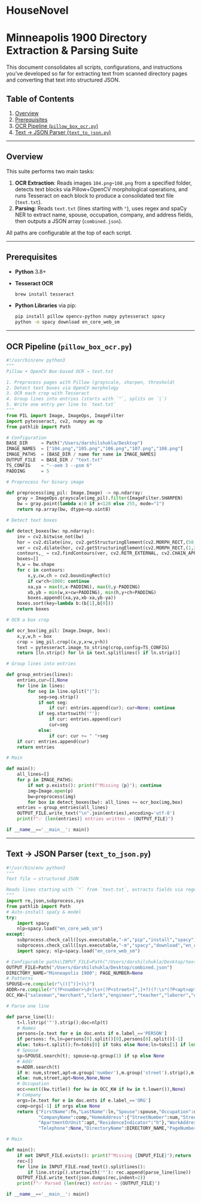 # HouseNovel

# Minneapolis 1900 Directory Extraction & Parsing Suite

This document consolidates all scripts, configurations, and instructions you’ve developed so far for extracting text from scanned directory pages and converting that text into structured JSON.

## Table of Contents

1. [Overview](#overview)
2. [Prerequisites](#prerequisites)
3. [OCR Pipeline (`pillow_box_ocr.py`)](#ocr-pipeline)
4. [Text → JSON Parser (`text_to_json.py`)](#text-json-parser)

---

## Overview

This suite performs two main tasks:

1. **OCR Extraction**: Reads images `104.png`–`108.png` from a specified folder, detects text blocks via Pillow+OpenCV morphological operations, and runs Tesseract on each block to produce a consolidated text file (`text.txt`).
2. **Parsing**: Reads `text.txt` (lines starting with `"`), uses regex and spaCy NER to extract name, spouse, occupation, company, and address fields, then outputs a JSON array (`combined.json`).

All paths are configurable at the top of each script.

---

## Prerequisites

* **Python** 3.8+
* **Tesseract OCR**

  ```bash
  brew install tesseract
  ```
* **Python Libraries** via pip:

  ```bash
  pip install pillow opencv-python numpy pytesseract spacy
  python -m spacy download en_core_web_sm
  ```

---

## OCR Pipeline (`pillow_box_ocr.py`)

```python
#!/usr/bin/env python3
"""
Pillow + OpenCV Box‑based OCR → text.txt

1. Preprocess pages with Pillow (grayscale, sharpen, threshold)
2. Detect text boxes via OpenCV morphology
3. OCR each crop with Tesseract
4. Group lines into entries (starts with `"`, splits on `|`)
5. Write one entry per line to `text.txt`
"""
from PIL import Image, ImageOps, ImageFilter
import pytesseract, cv2, numpy as np
from pathlib import Path

# Configuration
BASE_DIR     = Path("/Users/darshilshukla/Desktop")
IMAGE_NAMES  = ["104.png","105.png","106.png","107.png","108.png"]
IMAGE_PATHS  = [BASE_DIR / name for name in IMAGE_NAMES]
OUTPUT_FILE  = BASE_DIR / "text.txt"
TS_CONFIG    = "--oem 3 --psm 6"
PADDING      = 5

# Preprocess for binary image

def preprocess(img_pil: Image.Image) -> np.ndarray:
    gray = ImageOps.grayscale(img_pil).filter(ImageFilter.SHARPEN)
    bw = gray.point(lambda x:0 if x<128 else 255, mode="1")
    return np.array(bw, dtype=np.uint8)

# Detect text boxes

def detect_boxes(bw: np.ndarray):
    inv = cv2.bitwise_not(bw)
    hor = cv2.dilate(inv, cv2.getStructuringElement(cv2.MORPH_RECT,(50,1)), iterations=2)
    ver = cv2.dilate(hor, cv2.getStructuringElement(cv2.MORPH_RECT,(1,20)), iterations=2)
    contours,_ = cv2.findContours(ver, cv2.RETR_EXTERNAL, cv2.CHAIN_APPROX_SIMPLE)
    boxes=[]
    h,w = bw.shape
    for c in contours:
        x,y,cw,ch = cv2.boundingRect(c)
        if cw*ch<1000: continue
        xa,ya = max(0,x-PADDING), max(0,y-PADDING)
        xb,yb = min(w,x+cw+PADDING), min(h,y+ch+PADDING)
        boxes.append((xa,ya,xb-xa,yb-ya))
    boxes.sort(key=lambda b:(b[1],b[0]))
    return boxes

# OCR a box crop

def ocr_box(img_pil: Image.Image, box):
    x,y,w,h = box
    crop = img_pil.crop((x,y,x+w,y+h))
    text = pytesseract.image_to_string(crop,config=TS_CONFIG)
    return [ln.strip() for ln in text.splitlines() if ln.strip()]

# Group lines into entries

def group_entries(lines):
    entries,cur=[],None
    for line in lines:
        for seg in line.split("|"):
            seg=seg.strip()
            if not seg:
                if cur: entries.append(cur); cur=None; continue
            if seg.startswith('"'):
                if cur: entries.append(cur)
                cur=seg
            else:
                if cur: cur += " "+seg
    if cur: entries.append(cur)
    return entries

# Main

def main():
    all_lines=[]
    for p in IMAGE_PATHS:
        if not p.exists(): print(f"Missing {p}"); continue
        img=Image.open(p)
        bw=preprocess(img)
        for box in detect_boxes(bw): all_lines += ocr_box(img,box)
    entries = group_entries(all_lines)
    OUTPUT_FILE.write_text("\n".join(entries),encoding='utf-8')
    print(f"✅ {len(entries)} entries written → {OUTPUT_FILE}")

if __name__=='__main__': main()
```

---

## Text → JSON Parser (`text_to_json.py`)

```python
#!/usr/bin/env python3
"""
Text file → structured JSON

Reads lines starting with `"` from `text.txt`, extracts fields via regex + spaCy, outputs `combined.json`.
"""
import re,json,subprocess,sys
from pathlib import Path
# Auto‑install spaCy & model
try:
    import spacy
    nlp=spacy.load("en_core_web_sm")
except:
    subprocess.check_call([sys.executable,"-m","pip","install","spacy"])
    subprocess.check_call([sys.executable,"-m","spacy","download","en_core_web_sm"])
    import spacy; nlp=spacy.load("en_core_web_sm")

# Configurable paths\INPUT_FILE=Path("/Users/darshilshukla/Desktop/text.txt")
OUTPUT_FILE=Path("/Users/darshilshukla/Desktop/combined.json")
DIRECTORY_NAME="Minneapolis 1900"; PAGE_NUMBER=None
# Patterns
SPOUSE=re.compile(r"\(([^)]+)\)")
ADDR=re.compile(r"(?P<number>\d+)\s+(?P<street>[^,]+?)(?:\s*(?P<apt>apt\s*\d+))?$",re.I)
OCC_KW=["salesman","merchant","clerk","engineer","teacher","laborer","driver","barber","baker","physician","carpenter","nurse","pntr","meat ctr"]

# Parse one line

def parse_line(l):
    t=l.lstrip('"').strip();doc=nlp(t)
    # Names
    persons=[e.text for e in doc.ents if e.label_=='PERSON']
    if persons: fn,ln=persons[0].split()[0],persons[0].split()[-1]
    else: toks=t.split();fn=toks[0] if toks else None;ln=toks[1] if len(toks)>1 else None
    # Spouse
    sp=SPOUSE.search(t); spouse=sp.group(1) if sp else None
    # Addr
    m=ADDR.search(t)
    if m: num,street,apt=m.group('number'),m.group('street').strip(),m.group('apt')
    else: num,street,apt=None,None,None
    # Occupation
    occ=next((kw.title() for kw in OCC_KW if kw in t.lower()),None)
    # Company
    orgs=[e.text for e in doc.ents if e.label_=='ORG']
    comp=orgs[-1] if orgs else None
    return {"FirstName":fn,"LastName":ln,"Spouse":spouse,"Occupation":occ,
            "CompanyName":comp,"HomeAddress":{"StreetNumber":num,"StreetName":street,
            "ApartmentOrUnit":apt,"ResidenceIndicator":"h"},"WorkAddress":None,
            "Telephone":None,"DirectoryName":DIRECTORY_NAME,"PageNumber":PAGE_NUMBER}

# Main

def main():
    if not INPUT_FILE.exists(): print(f"Missing {INPUT_FILE}");return
    rec=[]
    for line in INPUT_FILE.read_text().splitlines():
        if line.strip().startswith('"'): rec.append(parse_line(line))
    OUTPUT_FILE.write_text(json.dumps(rec,indent=2))
    print(f"✅ Parsed {len(rec)} entries → {OUTPUT_FILE}")

if __name__=='__main__': main()
```
